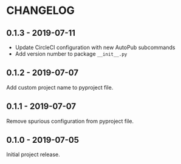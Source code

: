 CHANGELOG
=========

0.1.3 - 2019-07-11
------------------

* Update CircleCI configuration with new AutoPub subcommands
* Add version number to package `__init__.py`

0.1.2 - 2019-07-07
------------------

Add custom project name to pyproject file.

0.1.1 - 2019-07-07
------------------

Remove spurious configuration from pyproject file.

0.1.0 - 2019-07-05
------------------

Initial project release.
